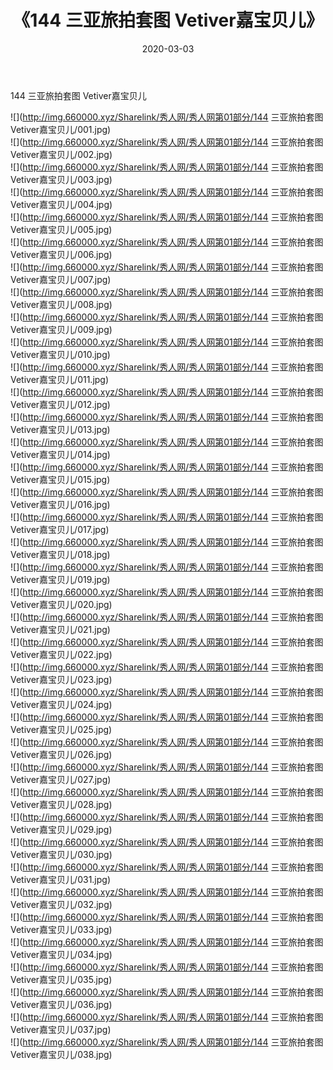 ﻿---
layout: post
title:  《144 三亚旅拍套图 Vetiver嘉宝贝儿》
date:   2020-03-03
img: http://img.660000.xyz/Sharelink/秀人网/秀人网第01部分/144 三亚旅拍套图 Vetiver嘉宝贝儿/000.jpg
categories: [美女, 清纯, 唯美]
---

144 三亚旅拍套图 Vetiver嘉宝贝儿

  ![](http://img.660000.xyz/Sharelink/秀人网/秀人网第01部分/144 三亚旅拍套图 Vetiver嘉宝贝儿/001.jpg) <br> ![](http://img.660000.xyz/Sharelink/秀人网/秀人网第01部分/144 三亚旅拍套图 Vetiver嘉宝贝儿/002.jpg) <br> ![](http://img.660000.xyz/Sharelink/秀人网/秀人网第01部分/144 三亚旅拍套图 Vetiver嘉宝贝儿/003.jpg) <br> ![](http://img.660000.xyz/Sharelink/秀人网/秀人网第01部分/144 三亚旅拍套图 Vetiver嘉宝贝儿/004.jpg) <br> ![](http://img.660000.xyz/Sharelink/秀人网/秀人网第01部分/144 三亚旅拍套图 Vetiver嘉宝贝儿/005.jpg) <br> ![](http://img.660000.xyz/Sharelink/秀人网/秀人网第01部分/144 三亚旅拍套图 Vetiver嘉宝贝儿/006.jpg) <br> ![](http://img.660000.xyz/Sharelink/秀人网/秀人网第01部分/144 三亚旅拍套图 Vetiver嘉宝贝儿/007.jpg) <br> ![](http://img.660000.xyz/Sharelink/秀人网/秀人网第01部分/144 三亚旅拍套图 Vetiver嘉宝贝儿/008.jpg) <br> ![](http://img.660000.xyz/Sharelink/秀人网/秀人网第01部分/144 三亚旅拍套图 Vetiver嘉宝贝儿/009.jpg) <br> ![](http://img.660000.xyz/Sharelink/秀人网/秀人网第01部分/144 三亚旅拍套图 Vetiver嘉宝贝儿/010.jpg) <br> ![](http://img.660000.xyz/Sharelink/秀人网/秀人网第01部分/144 三亚旅拍套图 Vetiver嘉宝贝儿/011.jpg) <br> ![](http://img.660000.xyz/Sharelink/秀人网/秀人网第01部分/144 三亚旅拍套图 Vetiver嘉宝贝儿/012.jpg) <br> ![](http://img.660000.xyz/Sharelink/秀人网/秀人网第01部分/144 三亚旅拍套图 Vetiver嘉宝贝儿/013.jpg) <br> ![](http://img.660000.xyz/Sharelink/秀人网/秀人网第01部分/144 三亚旅拍套图 Vetiver嘉宝贝儿/014.jpg) <br> ![](http://img.660000.xyz/Sharelink/秀人网/秀人网第01部分/144 三亚旅拍套图 Vetiver嘉宝贝儿/015.jpg) <br> ![](http://img.660000.xyz/Sharelink/秀人网/秀人网第01部分/144 三亚旅拍套图 Vetiver嘉宝贝儿/016.jpg) <br> ![](http://img.660000.xyz/Sharelink/秀人网/秀人网第01部分/144 三亚旅拍套图 Vetiver嘉宝贝儿/017.jpg) <br> ![](http://img.660000.xyz/Sharelink/秀人网/秀人网第01部分/144 三亚旅拍套图 Vetiver嘉宝贝儿/018.jpg) <br> ![](http://img.660000.xyz/Sharelink/秀人网/秀人网第01部分/144 三亚旅拍套图 Vetiver嘉宝贝儿/019.jpg) <br> ![](http://img.660000.xyz/Sharelink/秀人网/秀人网第01部分/144 三亚旅拍套图 Vetiver嘉宝贝儿/020.jpg) <br> ![](http://img.660000.xyz/Sharelink/秀人网/秀人网第01部分/144 三亚旅拍套图 Vetiver嘉宝贝儿/021.jpg) <br> ![](http://img.660000.xyz/Sharelink/秀人网/秀人网第01部分/144 三亚旅拍套图 Vetiver嘉宝贝儿/022.jpg) <br> ![](http://img.660000.xyz/Sharelink/秀人网/秀人网第01部分/144 三亚旅拍套图 Vetiver嘉宝贝儿/023.jpg) <br> ![](http://img.660000.xyz/Sharelink/秀人网/秀人网第01部分/144 三亚旅拍套图 Vetiver嘉宝贝儿/024.jpg) <br> ![](http://img.660000.xyz/Sharelink/秀人网/秀人网第01部分/144 三亚旅拍套图 Vetiver嘉宝贝儿/025.jpg) <br> ![](http://img.660000.xyz/Sharelink/秀人网/秀人网第01部分/144 三亚旅拍套图 Vetiver嘉宝贝儿/026.jpg) <br> ![](http://img.660000.xyz/Sharelink/秀人网/秀人网第01部分/144 三亚旅拍套图 Vetiver嘉宝贝儿/027.jpg) <br> ![](http://img.660000.xyz/Sharelink/秀人网/秀人网第01部分/144 三亚旅拍套图 Vetiver嘉宝贝儿/028.jpg) <br> ![](http://img.660000.xyz/Sharelink/秀人网/秀人网第01部分/144 三亚旅拍套图 Vetiver嘉宝贝儿/029.jpg) <br> ![](http://img.660000.xyz/Sharelink/秀人网/秀人网第01部分/144 三亚旅拍套图 Vetiver嘉宝贝儿/030.jpg) <br> ![](http://img.660000.xyz/Sharelink/秀人网/秀人网第01部分/144 三亚旅拍套图 Vetiver嘉宝贝儿/031.jpg) <br> ![](http://img.660000.xyz/Sharelink/秀人网/秀人网第01部分/144 三亚旅拍套图 Vetiver嘉宝贝儿/032.jpg) <br> ![](http://img.660000.xyz/Sharelink/秀人网/秀人网第01部分/144 三亚旅拍套图 Vetiver嘉宝贝儿/033.jpg) <br> ![](http://img.660000.xyz/Sharelink/秀人网/秀人网第01部分/144 三亚旅拍套图 Vetiver嘉宝贝儿/034.jpg) <br> ![](http://img.660000.xyz/Sharelink/秀人网/秀人网第01部分/144 三亚旅拍套图 Vetiver嘉宝贝儿/035.jpg) <br> ![](http://img.660000.xyz/Sharelink/秀人网/秀人网第01部分/144 三亚旅拍套图 Vetiver嘉宝贝儿/036.jpg) <br> ![](http://img.660000.xyz/Sharelink/秀人网/秀人网第01部分/144 三亚旅拍套图 Vetiver嘉宝贝儿/037.jpg) <br> ![](http://img.660000.xyz/Sharelink/秀人网/秀人网第01部分/144 三亚旅拍套图 Vetiver嘉宝贝儿/038.jpg) <br>